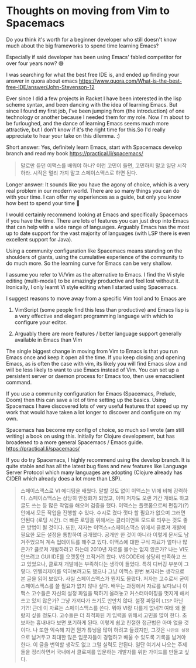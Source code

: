 # Thoughts on moving from Vim to Spacemacs

Do you think it's worth for a beginner developer who still doesn't know much about the big frameworks to spend time learning Emacs?

Especially if said developer has been using Emacs' fabled competitor for over four years now? :sweat_smile:

I was searching for what the best free IDE is, and ended up finding your answer in quora about emacs
https://www.quora.com/What-is-the-best-free-IDE/answer/John-Stevenson-12

Ever since I did a few projects in Racket I have been interested in the lisp scheme syntax, and been dancing with the idea of learning Emacs. But since I found my first job, I've been jumping from (the introduction) of one technology or another because I needed them for my role. Now I'm about to be furloughed, and the dance of learning Emacs seems much more attractive, but I don't know if it's the right time for this.So I'd really appreciate to hear your take on this dilemma. :)

Short answer:  Yes, definitely learn Emacs, start with Spacemacs develop branch and read my book https://practical.li/spacemacs/

> 말로만 듣던 이맥스를 배워야 하나? 이런 고민이 들면, 고민하지 말고 일단 시작하라. 시작은 멀리 가지 말고 스페이스맥스로 하면 된다.

Longer answer:
It sounds like you have the agony of choice, which is a very real problem in our modern world.  There are so many things you can do with your time.  I can offer my experiences as a guide, but only you know how best to spend your time :slightly_smiling_face:

I would certainly recommend looking at Emacs and specifically Spacemacs if you have the time.  There are lots of features you can just drop into Emacs that can help with a wide range of languages.  Arguably Emacs has the most up to date support for the vast majority of languages (with LSP there is even excellent support for Java).

Using a community configuration like Spacemacs means standing on the shoulders of giants, using the cumulative experience of the community to do much more.  So the learning curve for Emacs can be very shallow.

I assume you refer to Vi/Vim as the alternative to Emacs.  I find the Vi style editing (multi-modal) to be amazingly productive and feel lost without it. Ironically, I only learnt Vi style editing when I started using Spacemacs.

I suggest reasons to move away from a specific Vim tool and to Emacs are

1) VimScript (some people find this less than productive) and Emacs lisp is a very effective and elegant programming language with which to configure your editor.

2) Arguably there are more features / better language support generally available in Emacs than Vim

The single biggest change in moving from Vim to Emacs is that you run Emacs once and keep it open all the time.  If you keep closing and opening Emacs, as is often the case with vim, its likely you will find Emacs slow and will be less likely to want to use Emacs instead of Vim.  You can set up a persistent server or daemon process for Emacs too, then use emacsclient command.

If you use a community configuration for Emacs (Spacemacs, Prelude, Doom) then this can save a lot of time setting up the basics.  Using Spacemacs I have discovered lots of very useful features that speed up my work that would have taken a lot longer to discover and configure on my own.

Spacemacs has become my config of choice, so much so I wrote (am still writing) a book on using this.  Initially for Clojure development, but has broadened to a more general Spacemacs / Emacs guide.
https://practical.li/spacemacs/

If you do try Spacemacs, I highly recommend using the develop branch.  It is quite stable and has all the latest bug fixes and new features like Language Server Protocol which many languages are adopting (Clojure already has CIDER which already does a lot more than LSP).

> 스페이스맥스로 VI 에디팅을 배웠다. 말할 것도 없이 이맥스는 VI에 비해 강력하다. 스페이스맥스는 상당히 안정화가 되었고, 이미 저자도 오랜 기간 개바도 하고 글도 쓰는 등 많은 작업을 해오며 검증을 했다. 이맥스는 플랫폼으로써 편집기(?) 안에서 모든 작업을 진행할 수 있다. 수시로 켰다 껏다 할 필요가 없으며 그러면 안된다 (로딩 시간). 더 빠른 로딩을 위해서는 클라이언트 모드로 띄우는 것도 좋은 방법이 될 것이다.
> 또한, 저자는 이맥스+스페이스맥스 위에서 클로져 개발에 필요한 모든 설정을 통합하여 공개했다. 공개만 한 것이 아니라 이렇게 문서도 남겨주었으며 계속 업데이트를 해주고 있다. 이맥스에 대한 구식 자료가 얼마나 많은가? 클로져 개발하려고 하는데 2010년 자료를 볼수는 없지 않은가?
> 나는 VI도 안쓰려고 GUI IDE를 오랫동안 끄적거려 왔다. VSCODE에 상당히 만족하고 쓰고 있었으나, 클로져 개발에는 부족하다는 생각이 들었다. 특히 디버깅 부분이 그렇다. 인텔리제이를 익혀보려고도 했으나 그냥 이맥스 한번 보자라는 생각으로 본 글을 읽어 보았다. 사실 스페이스맥스가 뭔지도 몰랐다.
> 저자는 고수로서 굳이 스페이스맥스를 쓸 필요가 없지 않나 싶다. 배우는 과정에서 자료를 보다보니 이맥스 고수들은 자신의 설정 파일을 떡하기 올려놓고 커스터마이징을 멋지게 해서 쓰고 있지 않은가? 그냥 가져다가 쓰기도 만만치 않다. 설정 파일이 `LISP` 아닌가?!! 근데 이 자료는 스페이스맥스를 쓴다. 뭐야 VI랑 다를게 없네?! 여태 왜 몰랐지 싶을 정도다. 고수들은 더 최적화된 키 입력을 위해서 고민을 많이 한다. 초보자는 흉내내다 보면 포기하게 된다. 이렇게 쉽고 친절한 접근법은 아마 없을 것이다.
> 나 또한 익숙해 지면 뭔가 튜닝을 많이 하려고 들겠지만, 그것은 `나만의 설정`으로 남겨두고 최대한 많은 입문자들이 경험하고 배울 수 있도록 기록을 남겨야 한다. 이 글을 번역할 생각도 없고 그럴 실력도 안된다. 일단 여기서 나오는 주제들을 정리하면서 국내에서 클로져를 입문하는 개발자를 위한 가이드를 만들고 싶다.
